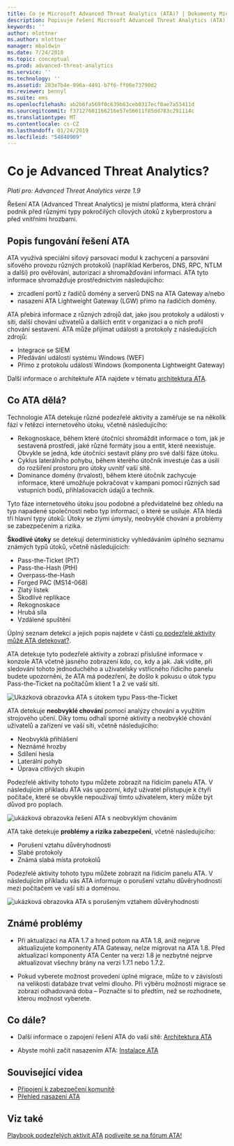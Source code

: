 ```yaml
---
title: Co je Microsoft Advanced Threat Analytics (ATA)? | Dokumenty Microsoft
description: Popisuje řešení Microsoft Advanced Threat Analytics (ATA) a jaké druhy podezřelých aktivit může zjistit.
keywords: ''
author: mlottner
ms.author: mlottner
manager: mbaldwin
ms.date: 7/24/2018
ms.topic: conceptual
ms.prod: advanced-threat-analytics
ms.service: ''
ms.technology: ''
ms.assetid: 283e7b4e-996a-4491-b7f6-ff06e73790d2
ms.reviewer: bennyl
ms.suite: ems
ms.openlocfilehash: ab2b6fa569f0c639b63ceb0317ecf0ae7a53411d
ms.sourcegitcommit: f37127601166216e57e56611f85dd783c291114c
ms.translationtype: MT
ms.contentlocale: cs-CZ
ms.lasthandoff: 01/24/2019
ms.locfileid: "54840909"
---
```

# <a name="what-is-advanced-threat-analytics"></a>Co je Advanced Threat Analytics?

*Platí pro: Advanced Threat Analytics verze 1.9*

Řešení ATA (Advanced Threat Analytics) je místní platforma, která chrání podnik před různými typy pokročilých cílových útoků z kyberprostoru a před vnitřními hrozbami.

## <a name="how-ata-works"></a>Popis fungování řešení ATA

ATA využívá speciální síťový parsovací modul k zachycení a parsování síťového provozu různých protokolů (například Kerberos, DNS, RPC, NTLM a další) pro ověřování, autorizaci a shromažďování informací. ATA tyto informace shromažďuje prostřednictvím následujícího:

-   zrcadlení portů z řadičů domény a serverů DNS na ATA Gateway a/nebo
-   nasazení ATA Lightweight Gateway (LGW) přímo na řadičích domény.

ATA přebírá informace z různých zdrojů dat, jako jsou protokoly a události v síti, další chování uživatelů a dalších entit v organizaci a o nich profil chování sestavení.
ATA může přijímat události a protokoly z následujících zdrojů:

-   Integrace se SIEM
-   Předávání událostí systému Windows (WEF)
-   Přímo z protokolu událostí Windows (komponenta Lightweight Gateway)


Další informace o architektuře ATA najdete v tématu [architektura ATA](ata-architecture.md).

## <a name="what-does-ata-do"></a>Co ATA dělá?

Technologie ATA detekuje různé podezřelé aktivity a zaměřuje se na několik fází v řetězci internetového útoku, včetně následujícího:

-   Rekognoskace, během které útočníci shromáždit informace o tom, jak je sestavená prostředí, jaké různé formáty jsou a entit, které neexistuje. Obvykle se jedná, kde útočníci sestavit plány pro své další fáze útoku.
-   Cyklus laterálního pohybu, během kterého útočník investuje čas a úsilí do rozšíření prostoru pro útoky uvnitř vaší sítě.
-   Dominance domény (trvalost), během které útočník zachycuje informace, které umožňuje pokračovat v kampani pomocí různých sad vstupních bodů, přihlašovacích údajů a technik. 

Tyto fáze internetového útoku jsou podobné a předvídatelné bez ohledu na typ napadené společnosti nebo typ informací, o které se usiluje.
ATA hledá tří hlavní typy útoků: Útoky se zlými úmysly, neobvyklé chování a problémy se zabezpečením a rizika.

**Škodlivé útoky** se detekují deterministicky vyhledáváním úplného seznamu známých typů útoků, včetně následujících:

-   Pass-the-Ticket (PtT)
-   Pass-the-Hash (PtH)
-   Overpass-the-Hash
-   Forged PAC (MS14-068)
-   Zlatý lístek
-   Škodlivé replikace
-   Rekognoskace
-   Hrubá síla
-   Vzdálené spuštění

Úplný seznam detekcí a jejich popis najdete v části [co podezřelé aktivity může ATA detekovat?](ata-threats.md). 

ATA detekuje tyto podezřelé aktivity a zobrazí příslušné informace v konzole ATA včetně jasného zobrazení kdo, co, kdy a jak. Jak vidíte, při sledování tohoto jednoduchého a uživatelsky vstřícného řídicího panelu budete upozorněni, že ATA má podezření, že došlo k pokusu o útok typu Pass-the-Ticket na počítačům klient 1 a 2 ve vaší síti.

 ![Ukázková obrazovka ATA s útokem typu Pass-the-Ticket](media/pass_the_ticket_sa.png)

ATA detekuje **neobvyklé chování** pomocí analýzy chování a využitím strojového učení. Díky tomu odhalí sporné aktivity a neobvyklé chování uživatelů a zařízení ve vaší síti, včetně následujícího:

-   Neobvyklá přihlášení
-   Neznámé hrozby
-   Sdílení hesla
-   Laterální pohyb
-   Úprava citlivých skupin


Podezřelé aktivity tohoto typu můžete zobrazit na řídicím panelu ATA. V následujícím příkladu ATA vás upozorní, když uživatel přistupuje k čtyři počítače, které se obvykle nepoužívají tímto uživatelem, který může být důvod pro poplach.

 ![ukázková obrazovka řešení ATA s neobvyklým chováním](media/abnormal-behavior-sa.png) 

ATA také detekuje **problémy a rizika zabezpečení**, včetně následujícího:

-   Porušení vztahu důvěryhodnosti
-   Slabé protokoly
-   Známá slabá místa protokolů

Podezřelé aktivity tohoto typu můžete zobrazit na řídicím panelu ATA. V následujícím příkladu vás ATA informuje o porušení vztahu důvěryhodnosti mezi počítačem ve vaší síti a doménou.

  ![ukázková obrazovka ATA s porušeným vztahem důvěryhodnosti](media/broken-trust-sa.png)


## <a name="known-issues"></a>Známé problémy

- Při aktualizaci na ATA 1.7 a hned potom na ATA 1.8, aniž nejprve aktualizujete komponenty ATA Gateway, nelze migrovat na ATA 1.8. Před aktualizací komponenty ATA Center na verzi 1.8 je nezbytné nejprve aktualizovat všechny brány na verzi 1.7.1 nebo 1.7.2.

- Pokud vyberete možnost provedení úplné migrace, může to v závislosti na velikosti databáze trvat velmi dlouho. Při výběru možností migrace se zobrazí odhadovaná doba – Poznačte si to předtím, než se rozhodnete, kterou možnost vyberete. 


## <a name="whats-next"></a>Co dále?

-   Další informace o zapojení řešení ATA do vaší sítě: [Architektura ATA](ata-architecture.md)

-   Abyste mohli začít nasazením ATA: [Instalace ATA](install-ata-step1.md)

## <a name="related-videos"></a>Související videa
- [Připojení k zabezpečení komunitě](https://channel9.msdn.com/Shows/Microsoft-Security/Join-the-Security-Community)
- [Přehled nasazení ATA](https://channel9.msdn.com/Shows/Microsoft-Security/Overview-of-ATA-Deployment-in-10-Minutes)


## <a name="see-also"></a>Viz také
[Playbook podezřelých aktivit ATA](http://aka.ms/ataplaybook)
[podívejte se na fórum ATA!](https://social.technet.microsoft.com/Forums/security/home?forum=mata)

